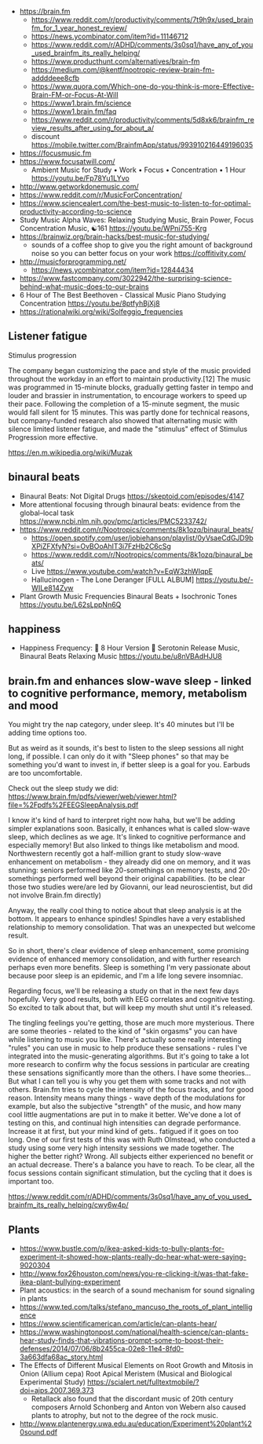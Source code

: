 
- https://brain.fm
  - https://www.reddit.com/r/productivity/comments/7t9h9x/used_brainfm_for_1_year_honest_review/
  - https://news.ycombinator.com/item?id=11146712
  - https://www.reddit.com/r/ADHD/comments/3s0sq1/have_any_of_you_used_brainfm_its_really_helping/
  - https://www.producthunt.com/alternatives/brain-fm
  - https://medium.com/@kentf/nootropic-review-brain-fm-addddeee8cfb
  - https://www.quora.com/Which-one-do-you-think-is-more-Effective-Brain-FM-or-Focus-At-Will
  - https://www1.brain.fm/science
  - https://www1.brain.fm/faq
  - https://www.reddit.com/r/productivity/comments/5d8xk6/brainfm_review_results_after_using_for_about_a/
  - discount https://mobile.twitter.com/BrainfmApp/status/993910216449196035
- https://focusmusic.fm
- https://www.focusatwill.com/
  - Ambient Music for Study • Work • Focus • Concentration • 1 Hour https://youtu.be/Fp78Yu1LYvo
- http://www.getworkdonemusic.com/
- https://www.reddit.com/r/MusicForConcentration/
- https://www.sciencealert.com/the-best-music-to-listen-to-for-optimal-productivity-according-to-science
- Study Music Alpha Waves: Relaxing Studying Music, Brain Power, Focus Concentration Music, ☯161 https://youtu.be/WPni755-Krg
- https://brainwiz.org/brain-hacks/best-music-for-studying/
  - sounds of a coffee shop to give you the right amount of background noise so you can better focus on your work https://coffitivity.com/
- http://musicforprogramming.net/
  - https://news.ycombinator.com/item?id=12844434
- https://www.fastcompany.com/3022942/the-surprising-science-behind-what-music-does-to-our-brains
- 6 Hour of The Best Beethoven - Classical Music Piano Studying Concentration https://youtu.be/8ptfyhBjXj8
- https://rationalwiki.org/wiki/Solfeggio_frequencies

## Listener fatigue

Stimulus progression

The company began customizing the pace and style of the music provided throughout the workday in an effort to maintain productivity.[12] The music was programmed in 15-minute blocks, gradually getting faster in tempo and louder and brassier in instrumentation, to encourage workers to speed up their pace. Following the completion of a 15-minute segment, the music would fall silent for 15 minutes. This was partly done for technical reasons, but company-funded research also showed that alternating music with silence limited listener fatigue, and made the "stimulus" effect of Stimulus Progression more effective.

https://en.m.wikipedia.org/wiki/Muzak

## binaural beats

- Binaural Beats: Not Digital Drugs https://skeptoid.com/episodes/4147
- More attentional focusing through binaural beats: evidence from the global–local task https://www.ncbi.nlm.nih.gov/pmc/articles/PMC5233742/
- https://www.reddit.com/r/Nootropics/comments/8k1ozq/binaural_beats/
  - https://open.spotify.com/user/jobiehanson/playlist/0yVsaeCdGJD9bXPiZFXfyN?si=OvBOoAhIT3i7FzHb2C6cSg
  - https://www.reddit.com/r/Nootropics/comments/8k1ozq/binaural_beats/
  - Live https://www.youtube.com/watch?v=EqW3zhWIqpE
  - Hallucinogen - The Lone Deranger [FULL ALBUM] https://youtu.be/-WILe814Zyw
- Plant Growth Music Frequencies Binaural Beats + Isochronic Tones https://youtu.be/L62sLppNn6Q

## happiness

- Happiness Frequency: 💚 8 Hour Version 💜 Serotonin Release Music, Binaural Beats Relaxing Music https://youtu.be/u8nVBAdHJU8

## brain.fm and enhances slow-wave sleep - linked to cognitive performance,  memory, metabolism and mood

You might try the nap category, under sleep. It's 40 minutes but I'll be adding time options too.

But as weird as it sounds, it's best to listen to the sleep sessions all night long, if possible. I can only do it with "Sleep phones" so that may be something you'd want to invest in, if better sleep is a goal for you. Earbuds are too uncomfortable.

Check out the sleep study we did: https://www.brain.fm/pdfs/viewer/web/viewer.html?file=%2Fpdfs%2FEEGSleepAnalysis.pdf

I know it's kind of hard to interpret right now haha, but we'll be adding simpler explanations soon. Basically, it enhances what is called slow-wave sleep, which declines as we age. It's linked to cognitive performance and especially memory! But also linked to things like metabolism and mood. Northwestern recently got a half-million grant to study slow-wave enhancement on metabolism - they already did one on memory, and it was stunning: seniors performed like 20-somethings on memory tests, and 20-somethings performed well beyond their original capabilities. (to be clear those two studies were/are led by Giovanni, our lead neuroscientist, but did not involve Brain.fm directly)

Anyway, the really cool thing to notice about that sleep analysis is at the bottom. It appears to enhance spindles! Spindles have a very established relationship to memory consolidation. That was an unexpected but welcome result.

So in short, there's clear evidence of sleep enhancement, some promising evidence of enhanced memory consolidation, and with further research perhaps even more benefits. Sleep is something I'm very passionate about because poor sleep is an epidemic, and I'm a life long severe insomniac.

Regarding focus, we'll be releasing a study on that in the next few days hopefully. Very good results, both with EEG correlates and cognitive testing. So excited to talk about that, but will keep my mouth shut until it's released.

The tingling feelings you're getting, those are much more mysterious. There are some theories - related to the kind of "skin orgasms" you can have while listening to music you like. There's actually some really interesting "rules" you can use in music to help produce these sensations - rules I've integrated into the music-generating algorithms. But it's going to take a lot more research to confirm why the focus sessions in particular are creating these sensations significantly more than the others. I have some theories... But what I can tell you is why you get them with some tracks and not with others. Brain.fm tries to cycle the intensity of the focus tracks, and for good reason. Intensity means many things - wave depth of the modulations for example, but also the subjective "strength" of the music, and how many cool little augmentations are put in to make it better. We've done a lot of testing on this, and continual high intensities can degrade performance. Increase it at first, but your mind kind of gets.. fatigued if it goes on too long. One of our first tests of this was with Ruth Olmstead, who conducted a study using some very high intensity sessions we made together. The higher the better right? Wrong. All subjects either experienced no benefit or an actual decrease. There's a balance you have to reach. To be clear, all the focus sessions contain significant stimulation, but the cycling that it does is important too.

https://www.reddit.com/r/ADHD/comments/3s0sq1/have_any_of_you_used_brainfm_its_really_helping/cwy6w4p/

## Plants

- https://www.bustle.com/p/ikea-asked-kids-to-bully-plants-for-experiment-it-showed-how-plants-really-do-hear-what-were-saying-9020304
- http://www.fox26houston.com/news/you-re-clicking-it/was-that-fake-ikea-plant-bullying-experiment
- Plant acoustics: in the search of a sound mechanism for sound signaling in plants
- https://www.ted.com/talks/stefano_mancuso_the_roots_of_plant_intelligence
- https://www.scientificamerican.com/article/can-plants-hear/
- https://www.washingtonpost.com/national/health-science/can-plants-hear-study-finds-that-vibrations-prompt-some-to-boost-their-defenses/2014/07/06/8b2455ca-02e8-11e4-8fd0-3a663dfa68ac_story.html
- The Effects of Different Musical Elements on Root Growth and Mitosis in Onion (Allium cepa) Root Apical Meristem (Musical and Biological Experimental Study) https://scialert.net/fulltextmobile/?doi=ajps.2007.369.373
  - Retallack also found that the discordant music of 20th century composers Arnold Schonberg and Anton von Webern also caused plants to atrophy, but not to the degree of the rock music.
- http://www.plantenergy.uwa.edu.au/education/Experiment%20plant%20sound.pdf